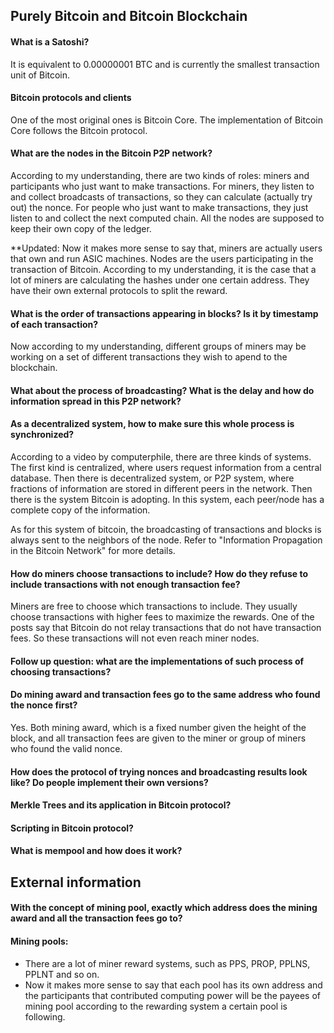 ## Purely Bitcoin and Bitcoin Blockchain
#### What is a Satoshi?
It is equivalent to 0.00000001 BTC and is currently the smallest transaction unit of Bitcoin.

#### Bitcoin protocols and clients
One of the most original ones is Bitcoin Core. The implementation of Bitcoin Core follows the Bitcoin protocol.

#### What are the nodes in the Bitcoin P2P network?
According to my understanding, there are two kinds of roles: miners and participants who just want to make transactions. For miners, they listen to and collect broadcasts of transactions, so they can calculate (actually try out) the nonce. For people who just want to make transactions, they just listen to and collect the next computed chain. All the nodes are supposed to keep their own copy of the ledger.

**Updated: Now it makes more sense to say that, miners are actually users that own and run ASIC machines. Nodes are the users participating in the transaction of Bitcoin. According to my understanding, it is the case that a lot of miners are calculating the hashes under one certain address. They have their own external protocols to split the reward.

#### What is the order of transactions appearing in blocks? Is it by timestamp of each transaction?
Now according to my understanding, different groups of miners may be working on a set of different transactions they wish to apend to the blockchain.

#### What about the process of broadcasting? What is the delay and how do information spread in this P2P network?

#### As a decentralized system, how to make sure this whole process is synchronized?
According to a video by computerphile, there are three kinds of systems. The first kind is centralized, where users request information from a central database. Then there is decentralized system, or P2P system, where fractions of information are stored in different peers in the network. Then there is the system Bitcoin is adopting. In this system, each peer/node has a complete copy of the information.

As for this system of bitcoin, the broadcasting of transactions and blocks is always sent to the neighbors of the node. Refer to "Information Propagation in the Bitcoin Network" for more details.

#### How do miners choose transactions to include? How do they refuse to include transactions with not enough transaction fee?
Miners are free to choose which transactions to include. They usually choose transactions with higher fees to maximize the rewards. One of the posts say that Bitcoin do not relay transactions that do not have transaction fees. So these transactions will not even reach miner nodes.

#### Follow up question: what are the implementations of such process of choosing transactions?

#### Do mining award and transaction fees go to the same address who found the nonce first?
Yes. Both mining award, which is a fixed number given the height of the block, and all transaction fees are given to the miner or group of miners who found the valid nonce.

#### How does the protocol of trying nonces and broadcasting results look like? Do people implement their own versions?

#### Merkle Trees and its application in Bitcoin protocol?

#### Scripting in Bitcoin protocol?

#### What is mempool and how does it work?


## External information
#### With the concept of mining pool, exactly which address does the mining award and all the transaction fees go to?

#### Mining pools:
- There are a lot of miner reward systems, such as PPS, PROP, PPLNS, PPLNT and so on.
- Now it makes more sense to say that each pool has its own address and the participants that contributed computing power will be the payees of mining pool according to the rewarding system a certain pool is following.
